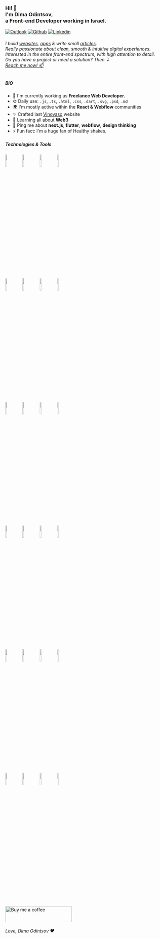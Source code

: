 <h3>
Hi! 👋
<br>
I'm Dima Odintsov,
<br>
a Front-end Developer working in Israel.
</h3>

<!-- Your badges
You can use the website to generate badges: https://shields.io/
-->
[![Outlook](https://img.shields.io/badge/-Outlook-0078D4?style=flat&logo=Microsoft-Outlook&logoColor=white)](mailto:hey@dimaodin.com?subject=I%20wanted%20to%20discuss%20a%20new%20project.&body=Hi!%20My%20name%20is%20_%2C%20and%20i%20want%20a%20brand%20new%20web%20experience!%20%F0%9F%8E%89)
[![Github](https://img.shields.io/badge/-Github-000?style=flat&logo=Github&logoColor=white)](https://github.com/dimaodin)
[![Linkedin](https://img.shields.io/badge/-LinkedIn-blue?style=flat&logo=Linkedin&logoColor=white)](https://www.linkedin.com/in/dimaodin/)

<h6>
I build <a href="https://dimaodin.com">websites</a>,
<a href="https://dimaodin.com">apps</a> &
write small <a href="https://dimaodin.com/blog">articles</a>.
<br>
Really passionate about clean, smooth & intuitive digital experiences.
<br>
Interested in the entire front-end spectrum, with high attention to detail.
<br>
Do you have a project or need a solution? Then ↴<br><a href="mailto:hey@dimaodin.com?subject=I%20wanted%20to%20discuss%20a%20new%20project.&body=Hi!%20My%20name%20is%20_%2C%20and%20i%20want%20a%20brand%20new%20web%20experience!%20%F0%9F%8E%89">Reach me now! 📫</a>
</h6>

##### BIO

- 🏢 I'm currently working as **Freelance Web Developer.**
- ⚙️ Daily use: `.js`, `.ts`, `.html`, `.css`, `.dart`, `.svg`, `.psd`, `.md`
- 🌍 I'm mostly active within the **React & Webflow** communities
- ✨ Crafted last [Vinovaso](https://vinovaso.vercel.app/) website
- 🌱 Learning all about **Web3**
- 💬 Ping me about **next.js**, **flutter**, **webflow**, **design thinking**
- ⚡️ Fun fact: I'm a huge fan of Healthy shakes.
  
##### Technologies & Tools
<p>
  <code><img width="10%" src="https://www.vectorlogo.zone/logos/w3_html5/w3_html5-ar21.svg"></code>
  <code><img width="10%" src="https://www.vectorlogo.zone/logos/typescriptlang/typescriptlang-ar21.svg"></code>
  <code><img width="10%" src="https://www.vectorlogo.zone/logos/javascript/javascript-ar21.svg"></code>
  <code><img width="10%" src="https://www.vectorlogo.zone/logos/reactjs/reactjs-ar21.svg"></code>
  <br />
  <code><img width="10%" src="https://www.vectorlogo.zone/logos/gatsbyjs/gatsbyjs-ar21.svg"></code>
  <code><img width="10%" src="https://www.vectorlogo.zone/logos/w3_css/w3_css-ar21.svg"></code>
  <code><img width="10%" src="https://www.vectorlogo.zone/logos/tailwindcss/tailwindcss-ar21.svg"></code>
  <code><img width="10%" src="https://www.vectorlogo.zone/logos/sass-lang/sass-lang-ar21.svg"></code>
  <br />
  <code><img width="10%" src="https://www.vectorlogo.zone/logos/webflow/webflow-ar21.svg"></code>
  <code><img width="10%" src="https://www.vectorlogo.zone/logos/json/json-ar21.svg"></code>
  <code><img width="10%" src="https://www.vectorlogo.zone/logos/firebase/firebase-ar21.svg"></code>
  <code><img width="10%" src="https://www.vectorlogo.zone/logos/nodejs/nodejs-ar21.svg"></code>
  <br />
  <code><img width="10%" src="https://www.vectorlogo.zone/logos/shopify/shopify-ar21.svg"></code>
  <code><img width="10%" src="https://www.vectorlogo.zone/logos/wordpress/wordpress-ar21.svg"></code>
  <code><img width="10%" src="https://www.vectorlogo.zone/logos/google_analytics/google_analytics-ar21.svg"></code>
  <code><img width="10%" src="https://www.vectorlogo.zone/logos/jquery/jquery-ar21.svg"></code>
  <br />
  <code><img width="10%" src="https://www.vectorlogo.zone/logos/dartlang/dartlang-ar21.svg"></code>
  <code><img width="10%" src="https://www.vectorlogo.zone/logos/flutterio/flutterio-ar21.svg"></code>
  <code><img width="10%" src="https://www.vectorlogo.zone/logos/js_webpack/js_webpack-ar21.svg"></code>
  <code><img width="10%" src="https://www.vectorlogo.zone/logos/git-scm/git-scm-ar21.svg"></code>
  <br />
  <code><img width="10%" src="https://www.vectorlogo.zone/logos/gnu_bash/gnu_bash-ar21.svg"></code>
  <code><img width="10%" src="https://www.vectorlogo.zone/logos/eslint/eslint-ar21.svg"></code>
  <code><img width="10%" src="https://www.vectorlogo.zone/logos/graphql/graphql-ar21.svg"></code>
  <code><img width="10%" src="https://www.vectorlogo.zone/logos/jestjsio/jestjsio-ar21.svg"></code>
</p>

<br>

 <a href="https://www.buymeacoffee.com/dimaodin" target="_blank">
    <img alt="Buy me a coffee" src="https://cdn.buymeacoffee.com/buttons/v2/default-orange.png" height="50" width="210"/>
 </a>

<h6>Love, Dima Odintsov ❤️</h6>
